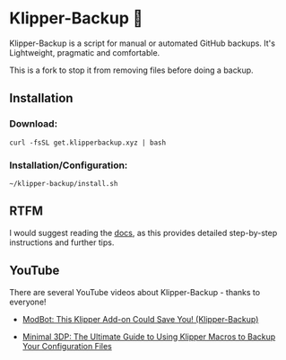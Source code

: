 # Klipper-Backup 💾
Klipper-Backup is a script for manual or automated GitHub backups. It's Lightweight, pragmatic and comfortable.

This is a fork to stop it from removing files before doing a backup.

## Installation

### Download:
```shell
curl -fsSL get.klipperbackup.xyz | bash
```

### Installation/Configuration:
```shell
~/klipper-backup/install.sh
```

## RTFM
I would suggest reading the [docs](https://klipperbackup.xyz), as this provides detailed step-by-step instructions and further tips.

## YouTube
There are several YouTube videos about Klipper-Backup - thanks to everyone!

* [ModBot: This Klipper Add-on Could Save You! (Klipper-Backup)](https://www.youtube.com/watch?v=47qV9BE2n_Y)

* [Minimal 3DP: The Ultimate Guide to Using Klipper Macros to Backup Your Configuration Files](https://www.youtube.com/watch?v=J4_dlCtZY48)
